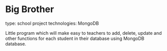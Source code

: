 # Big Brother

type: school project
technologies: MongoDB

Little program which will make easy to teachers to add, delete, update and other functions for each student in their
database using MongoDB database.

